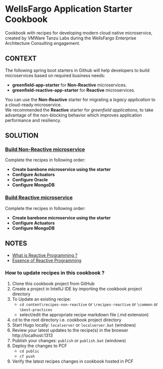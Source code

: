 # WellsFargo Application Starter Cookbook

Cookbook with recipes for developing modern cloud native microservice, created by VMWare Tanzu Labs during the WellsFargo Enterprise Architecture Consulting engagement.


## CONTEXT

The following spring boot starters in Github will help developers to build microservices based on required business needs:
- **greenfield-app-starter** for **Non-Reactive** microservices.
- **greenfield-reactive-app-starter** for **Reactive** microservices.

You can use the **Non-Reactive** starter for migrating a _legacy application_ to a cloud-ready microservice.  
We recommended the **Reactive** starter for _greenfield applications_, to take advantage of the non-blocking behavior which improves application performance and resiliency.

## SOLUTION

### [Build Non-Reactive microservice](#non-reactive-path)

Complete the recipes in following order:
- **Create barebone microservice using the starter**
- **Configure Actuators**
- **Configure Oracle**
- **Configure MongoDB**    

### [Build Reactive microservice](#reactive-path)

Complete the recipes in following order:
- **Create barebone microservice using the starter**
- **Configure Actuators**
- **Configure MongoDB**

## NOTES
- [What is Reactive Programming ?](https://blog.redelastic.com/what-is-reactive-programming-bc9fa7f4a7fc)
- [Essence of Reactive Programming](https://www.scnsoft.com/blog/java-reactive-programming)

### How to update recipes in this cookbook ?

1. Clone this cookbook project from GitHub
2. Create a project in IntelliJ IDE by importing the cookbook project directory
3. To Update an existing recipe:
   - `cd content\recipes-non-reactive` or `\recipes-reactive` or `\common` or `\best-practices`
   - select/edit the appropriate recipe markdown file (.md extension) 
4. cd to the root directory i.e. cookbook project directory
5. Start Hugo locally: `localserver` or `localserver.bat` (windows)
6. Review your latest updates to the recipe(s) in the browser http://localhost:1313
7. Publish your changes: `publish` or `publish.bat` (windows)
8. Deploy the changes to PCF
   - `cd public`
   - `cf push`
9. Verify the latest recipes changes in cookbook hosted in PCF    